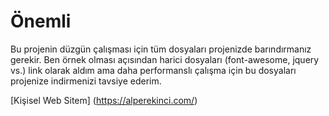 # Önemli
Bu projenin düzgün çalışması için tüm dosyaları projenizde barındırmanız gerekir.
Ben örnek olması açısından harici dosyaları (font-awesome, jquery vs.) link olarak aldım ama daha performanslı çalışma için bu dosyaları projenize indirmenizi tavsiye ederim.

[Kişisel Web Sitem] (https://alperekinci.com/)
